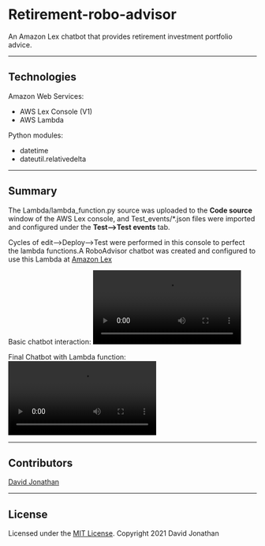 # Retirement-robo-advisor

An Amazon Lex chatbot that provides retirement investment portfolio advice.

---

## Technologies

Amazon Web Services:

* AWS Lex Console (V1)
* AWS Lambda

Python modules:

* datetime
* dateutil.relativedelta

---

## Summary

The Lambda/lambda_function.py source was uploaded to the **Code source** window of the AWS Lex console, and Test_events/*.json files were imported and configured under the **Test-->Test events** tab.


Cycles of edit-->Deploy-->Test were performed in this console to perfect the lambda functions.A RoboAdvisor chatbot was created and configured to use this Lambda at <a href="https://us-west-2.console.aws.amazon.com/lex/home?region=us-west-2">Amazon Lex</a> 

Basic chatbot interaction: ![Basic Interaction](https://user-images.githubusercontent.com/51874/149226246-c25886c4-1cae-4ba0-8fd1-b2f4c6f56cd0.mp4)

Final Chatbot with Lambda function: ![Final Chatbot](https://user-images.githubusercontent.com/51874/149226372-36749a4c-539a-4669-adf9-bfbad5cba772.mp4)

---
## Contributors

[David Jonathan](https://www.linkedin.com/in/david-jonathan-1b9470/)

---

## License

Licensed under the [MIT License](https://github.com/tmbo/questionary/blob/master/LICENSE). Copyright 2021 David Jonathan
